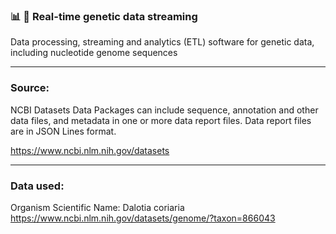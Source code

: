 ### 📊 🧬 Real-time genetic data streaming

Data processing, streaming and analytics (ETL) software for genetic data, including nucleotide genome sequences

---

### Source:

NCBI Datasets Data Packages can include sequence, annotation and other data files, and metadata in one or more data report files.
Data report files are in JSON Lines format.

https://www.ncbi.nlm.nih.gov/datasets

---

### Data used:

Organism Scientific Name: Dalotia coriaria
https://www.ncbi.nlm.nih.gov/datasets/genome/?taxon=866043


